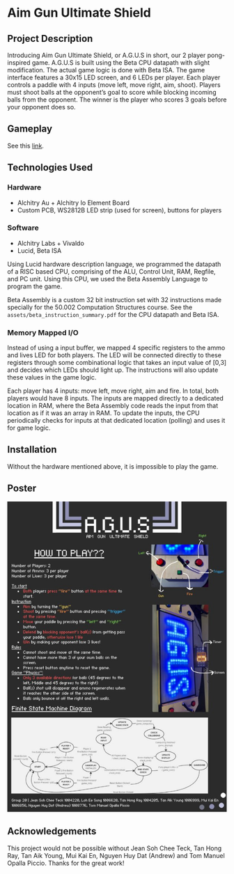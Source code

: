 # Aim Gun Ultimate Shield
## Project Description

Introducing Aim Gun Ultimate Shield, or A.G.U.S in short, our 2 player pong-inspired game. A.G.U.S is built using the Beta CPU datapath with slight modification. The actual game logic is done with Beta ISA. The game interface features a 30x15 LED screen, and 6 LEDs per player. Each player controls a paddle with 4 inputs (move left, move right, aim, shoot). Players must shoot balls at the opponent’s goal to score while blocking incoming balls from the opponent. The winner is the player who scores 3 goals before your opponent does so.

## Gameplay

See this [link](https://youtube.com/shorts/LJnXTqgI8Tg?feature=share).

## Technologies Used

### Hardware

* Alchitry Au + Alchitry Io Element Board
* Custom PCB, WS2812B LED strip (used for screen), buttons for players

### Software

* Alchitry Labs + Vivaldo
* Lucid, Beta ISA 
 
Using Lucid hardware description language, we programmed the datapath of a RISC based CPU, comprising of the ALU, Control Unit, RAM, Regfile, and PC unit. Using this CPU, we used the Beta Assembly Language to program the game. 

Beta Assembly is a custom 32 bit instruction set with 32 instructions made specially for the 50.002 Computation Structures course. See the ```assets/beta_instruction_summary.pdf``` for the CPU datapath and Beta ISA. 

### Memory Mapped I/O 
Instead of using a input buffer, we mapped 4 specific registers to the ammo and lives LED for both players. The LED will be connected directly to these registers through some combinational logic that takes an input value of [0,3] and decides which LEDs should light up. The instructions will also update these values in the game logic.

Each player has 4 inputs: move left, move right, aim and fire. In total, both players would have 8 inputs. The inputs are mapped directly to a dedicated location in RAM, where the Beta Assembly code reads the input from that location as if it was an array in RAM. To update the inputs, the CPU periodically checks for inputs at that dedicated location (polling) and uses it for game logic.

## Installation

Without the hardware mentioned above, it is impossible to play the game.

## Poster

![](assets/AGUS_poster.jpeg)

## Acknowledgements
This project would not be possible without Jean Soh Chee Teck, Tan Hong Ray, Tan Aik Young, Mui Kai En, Nguyen Huy Dat (Andrew) and Tom Manuel Opalla Piccio. Thanks for the great work!